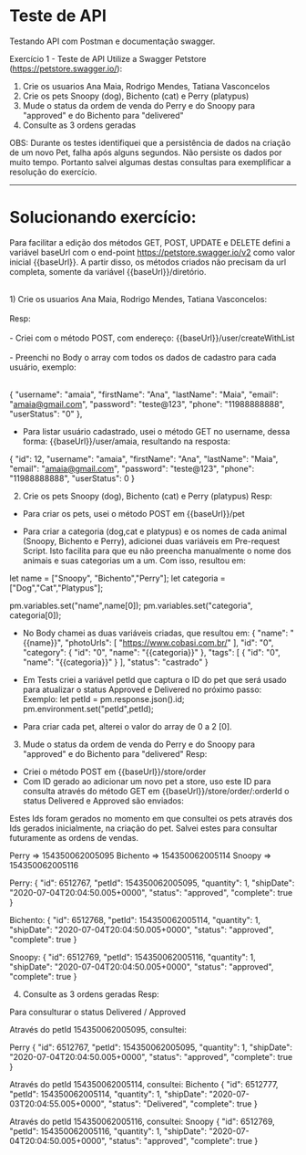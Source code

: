 # Teste de API
Testando API com Postman e documentação swagger.  

Exercício 1 - Teste de API
Utilize a Swagger Petstore (https://petstore.swagger.io/):
1) Crie os usuarios Ana Maia, Rodrigo Mendes, Tatiana Vasconcelos
2) Crie os pets Snoopy (dog), Bichento (cat) e Perry (platypus)
3) Mude o status da ordem de venda do Perry e do Snoopy para "approved" e do Bichento para "delivered"
4) Consulte as 3 ordens geradas

OBS: Durante os testes identifiquei que a persistência de dados na criação de um novo Pet, falha após alguns segundos. Não persiste os dados por muito tempo. Portanto salvei algumas destas consultas para exemplificar a resolução do exercício. 

--------------------------------------------------------------------------------------------------------------------

# Solucionando exercício:
Para facilitar a edição dos métodos GET, POST, UPDATE e DELETE defini a variável baseUrl com o end-point https://petstore.swagger.io/v2 como valor inicial {{baseUrl}}. A partir disso, os métodos criados não precisam da url completa, somente da variável {{baseUrl}}/diretório. <br>

<br> 1) Crie os usuarios Ana Maia, Rodrigo Mendes, Tatiana Vasconcelos: </br>
<br> Resp: </br>
<br> - Criei com o método POST, com endereço: {{baseUrl}}/user/createWithList </br>
<br> - Preenchi no Body o array com todos os dados de cadastro para cada usuário, exemplo: </br>

<br> {
        "username": "amaia",
        "firstName": "Ana",
        "lastName": "Maia",
        "email": "amaia@gmail.com",
        "password": "teste@123",
        "phone": "11988888888",
        "userStatus": "0"
    },</br>

- Para listar usuário cadastrado, usei o método GET no username, dessa forma: {{baseUrl}}/user/amaia, resultando na resposta: 

{
    "id": 12,
    "username": "amaia",
    "firstName": "Ana",
    "lastName": "Maia",
    "email": "amaia@gmail.com",
    "password": "teste@123",
    "phone": "11988888888",
    "userStatus": 0
}

2) Crie os pets Snoopy (dog), Bichento (cat) e Perry (platypus)
Resp:

- Para criar os pets, usei o método POST em {{baseUrl}}/pet

- Para criar a categoria (dog,cat e platypus) e os nomes de cada animal (Snoopy, Bichento e Perry), adicionei duas variáveis em Pre-request Script. Isto facilita para que eu não preencha manualmente o nome dos animais e suas categorias um a um. Com isso, resultou em:

let name = ["Snoopy", "Bichento","Perry"];
let categoria = ["Dog","Cat","Platypus"];

pm.variables.set("name",name[0]);
pm.variables.set("categoria", categoria[0]);

- No Body chamei as duas variáveis criadas, que resultou em: 
{
    "name": "{{name}}",
    "photoUrls": [
        "https://www.cobasi.com.br/"
    ],
    "id": "0",
    "category": {
        "id": "0",
        "name": "{{categoria}}"
    },
    "tags": [
        {
            "id": "0",
            "name": "{{categoria}}"
        }
    ],
    "status": "castrado"
}

- Em Tests criei a variável petId que captura o ID do pet que será usado para atualizar o status Approved e Delivered no próximo passo:
Exemplo: 
let petId = pm.response.json().id;
pm.environment.set("petId",petId);

- Para criar cada pet, alterei o valor do array de 0 a 2 [0].

3) Mude o status da ordem de venda do Perry e do Snoopy para "approved" e do Bichento para "delivered"
Resp:

- Criei o método POST em {{baseUrl}}/store/order
- Com ID gerado ao adicionar um novo pet a store, uso este ID para consulta através do método GET em {{baseUrl}}/store/order/:orderId o status Delivered e Approved são enviados:

Estes Ids foram gerados no momento em que consultei os pets através dos Ids gerados inicialmente, na criação do pet. Salvei estes para consultar futuramente as ordens de vendas. 

Perry => 154350062005095
Bichento => 154350062005114
Snoopy => 154350062005116

Perry:
{
    "id": 6512767,
    "petId": 154350062005095,
    "quantity": 1,
    "shipDate": "2020-07-04T20:04:50.005+0000",
    "status": "approved",
    "complete": true
}

Bichento:
{
    "id": 6512768,
    "petId": 154350062005114,
    "quantity": 1,
    "shipDate": "2020-07-04T20:04:50.005+0000",
    "status": "approved",
    "complete": true
}

Snoopy:
{
    "id": 6512769,
    "petId": 154350062005116,
    "quantity": 1,
    "shipDate": "2020-07-04T20:04:50.005+0000",
    "status": "approved",
    "complete": true
}


4) Consulte as 3 ordens geradas
Resp:

Para consulturar o status Delivered / Approved

Através do petId 154350062005095, consultei: 

Perry
{
    "id": 6512767,
    "petId": 154350062005095,
    "quantity": 1,
    "shipDate": "2020-07-04T20:04:50.005+0000",
    "status": "approved",
    "complete": true
}

Através do petId 154350062005114, consultei: 
Bichento 
{
    "id": 6512777,
    "petId": 154350062005114,
    "quantity": 1,
    "shipDate": "2020-07-03T20:04:55.005+0000",
    "status": "Delivered",
    "complete": true
}

Através do petId 154350062005116, consultei:
Snoopy
{
    "id": 6512769,
    "petId": 154350062005116,
    "quantity": 1,
    "shipDate": "2020-07-04T20:04:50.005+0000",
    "status": "approved",
    "complete": true
}
